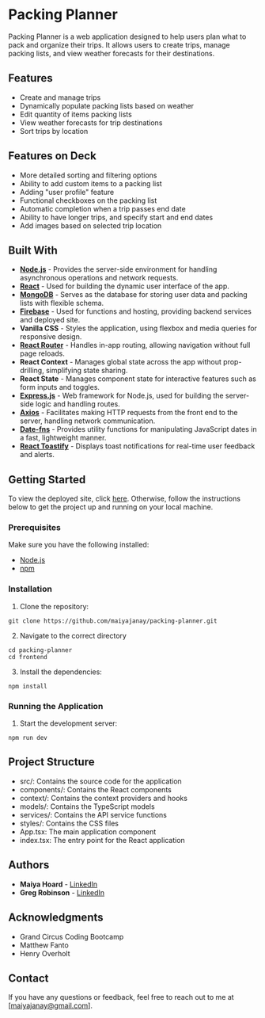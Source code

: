 # Packing Planner

Packing Planner is a web application designed to help users plan what to pack and organize their trips. It allows users to create trips, manage packing lists, and view weather forecasts for their destinations.

## Features

* Create and manage trips
* Dynamically populate packing lists based on weather
* Edit quantity of items packing lists
* View weather forecasts for trip destinations
* Sort trips by location

## Features on Deck

* More detailed sorting and filtering options
* Ability to add custom items to a packing list
* Adding "user profile" feature
* Functional checkboxes on the packing list
* Automatic completion when a trip passes end date
* Ability to have longer trips, and specify start and end dates
* Add images based on selected trip location

## Built With

* [**Node.js**](https://nodejs.org/en) - Provides the server-side environment for handling asynchronous operations and network requests.
* [**React**](https://react.dev/) - Used for building the dynamic user interface of the app.
* [**MongoDB**](https://www.mongodb.com/) - Serves as the database for storing user data and packing lists with flexible schema.
* [**Firebase**](https://firebase.google.com/) - Used for functions and hosting, providing backend services and deployed site.
* **Vanilla CSS** - Styles the application, using flexbox and media queries for responsive design.
* [**React Router**](https://reactrouter.com/) - Handles in-app routing, allowing navigation without full page reloads.
* **React Context** - Manages global state across the app without prop-drilling, simplifying state sharing.
* **React State** - Manages component state for interactive features such as form inputs and toggles.
* [**Express.js**](https://expressjs.com/) - Web framework for Node.js, used for building the server-side logic and handling routes.
* [**Axios**](https://axios-http.com/docs/intro) - Facilitates making HTTP requests from the front end to the server, handling network communication.
* [**Date-fns**](https://date-fns.org/) - Provides utility functions for manipulating JavaScript dates in a fast, lightweight manner.
* [**React Toastify**](https://www.npmjs.com/package/react-toastify) - Displays toast notifications for real-time user feedback and alerts.

## Getting Started

To view the deployed site, click [here](https://gc-packing-planner.web.app/).
Otherwise, follow the instructions below to get the project up and running on your local machine.

### Prerequisites

Make sure you have the following installed:

* [Node.js](https://nodejs.org/)
* [npm](https://www.npmjs.com/)

### Installation

1. Clone the repository:

```
git clone https://github.com/maiyajanay/packing-planner.git
```

2. Navigate to the correct directory

```
cd packing-planner
cd frontend
```

3. Install the dependencies:

```
npm install
```

### Running the Application

1. Start the development server:

```
npm run dev
```

## Project Structure
* src/: Contains the source code for the application
* components/: Contains the React components
* context/: Contains the context providers and hooks
* models/: Contains the TypeScript models
* services/: Contains the API service functions
* styles/: Contains the CSS files
* App.tsx: The main application component
* index.tsx: The entry point for the React application

## Authors

* **Maiya Hoard** - [LinkedIn](https://www.linkedin.com/in/maiyahoard/)
* **Greg Robinson** - [LinkedIn](https://www.linkedin.com/in/gregory-robinson79/)

## Acknowledgments

* Grand Circus Coding Bootcamp
* Matthew Fanto
* Henry Overholt

## Contact
If you have any questions or feedback, feel free to reach out to me at [maiyajanay@gmail.com].

